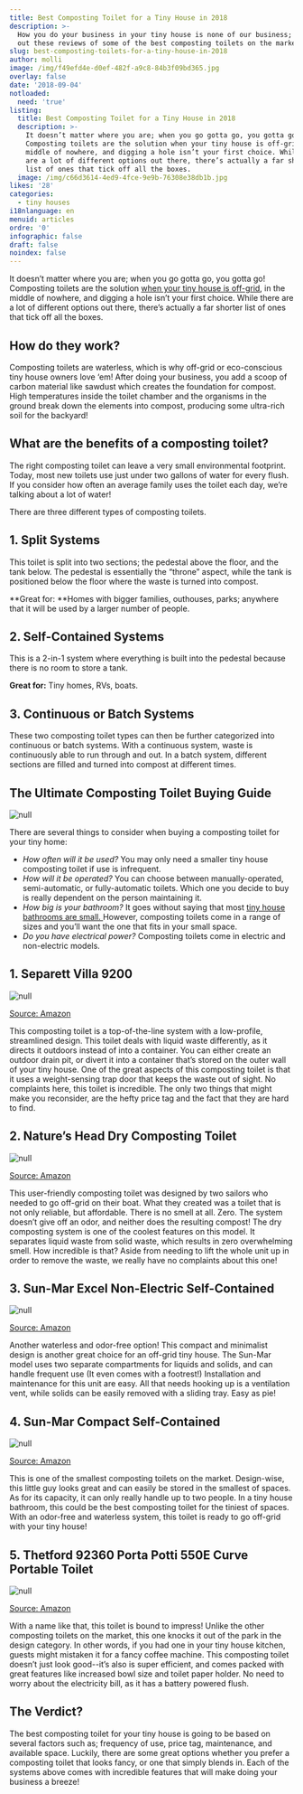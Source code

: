 ```yaml
---
title: Best Composting Toilet for a Tiny House in 2018
description: >-
  How you do your business in your tiny house is none of our business; but check
  out these reviews of some of the best composting toilets on the market. 
slug: best-composting-toilets-for-a-tiny-house-in-2018
author: molli
image: /img/f49efd4e-d0ef-482f-a9c8-84b3f09bd365.jpg
overlay: false
date: '2018-09-04'
notloaded:
  need: 'true'
listing:
  title: Best Composting Toilet for a Tiny House in 2018
  description: >-
    It doesn’t matter where you are; when you go gotta go, you gotta go!
    Composting toilets are the solution when your tiny house is off-grid, in the
    middle of nowhere, and digging a hole isn’t your first choice. While there
    are a lot of different options out there, there’s actually a far shorter
    list of ones that tick off all the boxes. 
  image: /img/c66d3614-4ed9-4fce-9e9b-76308e38db1b.jpg
likes: '28'
categories:
  - tiny houses
i18nlanguage: en
menuid: articles
ordre: '0'
infographic: false
draft: false
noindex: false
---
```

It doesn’t matter where you are; when you go gotta go, you gotta go! Composting toilets are the solution [when your tiny house is off-grid](https://www.tinysociety.co/articles/off-grid-living-in-a-tiny-house/), in the middle of nowhere, and digging a hole isn’t your first choice. While there are a lot of different options out there, there’s actually a far shorter list of ones that tick off all the boxes. 

## How do they work?

Composting toilets are waterless, which is why off-grid or eco-conscious tiny house owners love ‘em! After doing your business, you add a scoop of carbon material like sawdust which creates the foundation for compost. High temperatures inside the toilet chamber and the organisms in the ground break down the elements into compost, producing some ultra-rich soil for the backyard!

## What are the benefits of a composting toilet?

The right composting toilet can leave a very small environmental footprint. Today, most new toilets use just under two gallons of water for every flush. If you consider how often an average family uses the toilet each day, we’re talking about a lot of water! 

There are three different types of composting toilets.

## 1. Split Systems

This toilet is split into two sections; the pedestal above the floor, and the tank below. The pedestal is essentially the “throne” aspect, while the tank is positioned below the floor where the waste is turned into compost. 

**Great for: **Homes with bigger families, outhouses, parks; anywhere that it will be used by a larger number of people. 

## 2. Self-Contained Systems

This is a 2-in-1 system where everything is built into the pedestal because there is no room to store a tank.

**Great for:** Tiny homes, RVs, boats.

## 3. Continuous or Batch Systems

These two composting toilet types can then be further categorized into continuous or batch systems. With a continuous system, waste is continuously able to run through and out. In a batch system, different sections are filled and turned into compost at different times. 

## The Ultimate Composting Toilet Buying Guide

![null](/img/screen-shot-2018-09-04-at-13.33.30.png)

There are several things to consider when buying a composting toilet for your tiny home:

* _How often will it be used?_ You may only need a smaller tiny house composting toilet if use is infrequent.
* _How will it be operated?_ You can choose between manually-operated, semi-automatic, or fully-automatic toilets. Which one you decide to buy is really dependent on the person maintaining it. 
* _How big is your bathroom?_ It goes without saying that most [tiny house bathrooms are small. ](https://www.tinysociety.co/articles/10-creative-ideas-for-your-tiny-house-bathroom/)However, composting toilets come in a range of sizes and you’ll want the one that fits in your small space.
* _Do you have electrical power?_ Composting toilets come in electric and non-electric models.

## 1. Separett Villa 9200

![null](/img/screen-shot-2018-09-04-at-13.44.45.png)

[Source: Amazon](https://www.amazon.com/Separett-Villa-9200-AC/dp/B01N8QFWWV?tag=homeworthylist-20)

This composting toilet is a top-of-the-line system with a low-profile, streamlined design. This toilet deals with liquid waste differently, as it directs it outdoors instead of into a container. You can either create an outdoor drain pit, or divert it into a container that’s stored on the outer wall of your tiny house. One of the great aspects of this composting toilet is that it uses a weight-sensing trap door that keeps the waste out of sight. No complaints here, this toilet is incredible. The only two things that might make you reconsider, are the hefty price tag and the fact that they are hard to find.

## 2. Nature’s Head Dry Composting Toilet

![null](/img/screen-shot-2018-09-04-at-13.47.45.png)

[Source: Amazon](https://www.amazon.com/Natures-Head-Composting-Toilet-Standard/dp/B003EX7LV6?tag=homeworthylist-20)

This user-friendly composting toilet was designed by two sailors who needed to go off-grid on their boat. What they created was a toilet that is not only reliable, but affordable. There is no smell at all. Zero. The system doesn’t give off an odor, and neither does the resulting compost! The dry composting system is one of the coolest features on this model. It separates liquid waste from solid waste, which results in zero overwhelming smell. How incredible is that? Aside from needing to lift the whole unit up in order to remove the waste, we really have no complaints about this one! 

## 3. Sun-Mar Excel Non-Electric Self-Contained

![null](/img/screen-shot-2018-09-04-at-13.52.13.png)

[Source: Amazon](https://www.amazon.com/Sun-Mar-Non-Electric-Self-Contained-Composting-Excel-NE/dp/B001CFQFL0)

Another waterless and odor-free option! This compact and minimalist design is another great choice for an off-grid tiny house. The Sun-Mar model uses two separate compartments for liquids and solids, and can handle frequent use (It even comes with a footrest!) Installation and maintenance for this unit are easy. All that needs hooking up is a ventilation vent, while solids can be easily removed with a sliding tray. Easy as pie! 

## 4. Sun-Mar Compact Self-Contained

![null](/img/screen-shot-2018-09-04-at-13.56.24.png)

[Source: Amazon](https://www.amazon.com/Sun-Mar-Compact-Self-Contained-Composting-Toilet/dp/B001CFMUCS/ref=as_li_ss_tl?_encoding=UTF8&pd_rd_i=B001CFMUCS&pd_rd_r=9BFA825X7VJP1JH6YESB&pd_rd_w=Fu6tG&pd_rd_wg=FlknH&psc=1&refRID=9BFA825X7VJP1JH6YESB&linkCode=ll1&tag=tinyhousehugeideas-20&linkId=2991a20718b4ee1241461e86e2136523)

This is one of the smallest composting toilets on the market. Design-wise, this little guy looks great and can easily be stored in the smallest of spaces. As for its capacity, it can only really handle up to two people. In a tiny house bathroom, this could be the best composting toilet for the tiniest of spaces. With an odor-free and waterless system, this toilet is ready to go off-grid with your tiny house!

## 5. Thetford 92360 Porta Potti 550E Curve Portable Toilet

![null](/img/screen-shot-2018-09-04-at-13.57.59.png)

[Source: Amazon](https://www.amazon.com/Thetford-92360-Porta-Portable-Toilet/dp/B006WPQNB2/ref=as_li_ss_tl?ie=UTF8&linkCode=sl1&tag=toiletlink-20&linkId=679703ae46b710a7cb0982100e155561&linkCode=w61&imprToken=BgCve2OzZUpu5tilGopgmQ&slotNum=2)

With a name like that, this toilet is bound to impress! Unlike the other composting toilets on the market, this one knocks it out of the park in the design category. In other words, if you had one in your tiny house kitchen, guests might mistaken it for a fancy coffee machine. This composting toilet doesn’t just look good--it’s also is super efficient, and comes packed with great features like increased bowl size and toilet paper holder. No need to worry about the electricity bill, as it has a battery powered flush. 

## The Verdict?

The best composting toilet for your tiny house is going to be based on several factors such as; frequency of use, price tag, maintenance, and available space. Luckily, there are some great options whether you prefer a composting toilet that looks fancy, or one that simply blends in. Each of the systems above comes with incredible features that will make doing your business a breeze!
